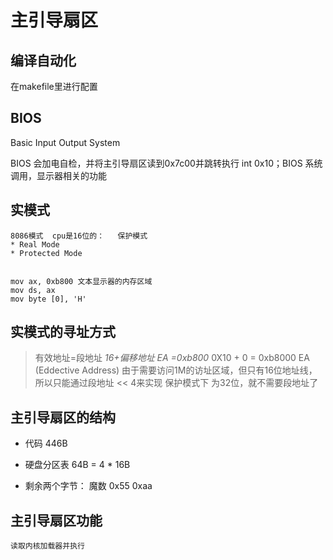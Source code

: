
# 主引导扇区

## 编译自动化

在makefile里进行配置

## BIOS

Basic Input Output  System

BIOS 会加电自检，并将主引导扇区读到0x7c00并跳转执行
    int 0x10；BIOS 系统调用，显示器相关的功能

## 实模式

    8086模式  cpu是16位的：   保护模式
    * Real Mode
    * Protected Mode

```

mov ax, 0xb800 文本显示器的内存区域
mov ds, ax
mov byte [0], 'H'

```

## 实模式的寻址方式
>
>有效地址=段地址 *16+偏移地址
EA =0xb800* 0X10 + 0 = 0xb8000
EA (Eddective Address)
由于需要访问1M的访址区域，但只有16位地址线，所以只能通过段地址 << 4来实现
保护模式下  为32位，就不需要段地址了

## 主引导扇区的结构

- 代码  446B

- 硬盘分区表 64B = 4 * 16B

- 剩余两个字节： 魔数 0x55 0xaa

## 主引导扇区功能

    读取内核加载器并执行
